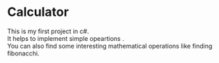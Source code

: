 # Calculator
This is my first project in c#.   
 It helps to implement simple opeartions .   
 You can also find some interesting mathematical operations like finding fibonacchi.
